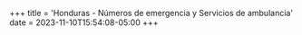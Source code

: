 +++
title = 'Honduras - Números de emergencia y Servicios de ambulancia'
date = 2023-11-10T15:54:08-05:00
+++
